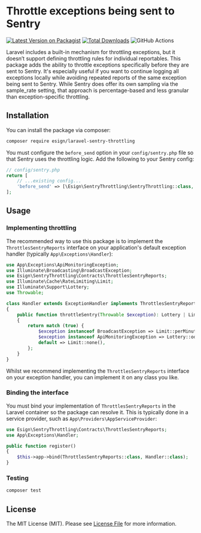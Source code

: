 # Throttle exceptions being sent to Sentry

[![Latest Version on Packagist](https://img.shields.io/packagist/v/esign/laravel-sentry-throttling.svg?style=flat-square)](https://packagist.org/packages/esign/laravel-sentry-throttling)
[![Total Downloads](https://img.shields.io/packagist/dt/esign/laravel-sentry-throttling.svg?style=flat-square)](https://packagist.org/packages/esign/laravel-sentry-throttling)
![GitHub Actions](https://github.com/esign/laravel-sentry-throttling/actions/workflows/main.yml/badge.svg)

Laravel includes a built-in mechanism for throttling exceptions, but it doesn’t support defining throttling rules for individual reportables.
This package adds the ability to throttle exceptions specifically before they are sent to Sentry.
It's especially useful if you want to continue logging all exceptions locally while avoiding repeated reports of the same exception being sent to Sentry.
While Sentry does offer its own sampling via the sample_rate setting, that approach is percentage-based and less granular than exception-specific throttling.

## Installation

You can install the package via composer:

```bash
composer require esign/laravel-sentry-throttling
```

You must configure the `before_send` option in your `config/sentry.php` file so that Sentry uses the throttling logic.
Add the following to your Sentry config:

```php
// config/sentry.php
return [
    // ...existing config...
    'before_send' => [\Esign\SentryThrottling\SentryThrottling::class, 'beforeSend'],
];
```

## Usage

### Implementing throttling

The recommended way to use this package is to implement the `ThrottlesSentryReports` interface on your application's default exception handler (typically `App\Exceptions\Handler`):

```php
use App\Exceptions\ApiMonitoringException;
use Illuminate\Broadcasting\BroadcastException;
use Esign\SentryThrottling\Contracts\ThrottlesSentryReports;
use Illuminate\Cache\RateLimiting\Limit;
use Illuminate\Support\Lottery;
use Throwable;

class Handler extends ExceptionHandler implements ThrottlesSentryReports
{
    public function throttleSentry(Throwable $exception): Lottery | Limit | null
    {
        return match (true) {
            $exception instanceof BroadcastException => Limit::perMinute(300),
            $exception instanceof ApiMonitoringException => Lottery::odds(1, 1000),
            default => Limit::none(),
        };
    }
}
```

Whilst we recommend implementing the `ThrottlesSentryReports` interface on your exception handler, you can implement it on any class you like.

### Binding the interface

You must bind your implementation of `ThrottlesSentryReports` in the Laravel container so the package can resolve it. This is typically done in a service provider, such as `App\Providers\AppServiceProvider`:

```php
use Esign\SentryThrottling\Contracts\ThrottlesSentryReports;
use App\Exceptions\Handler;

public function register()
{
    $this->app->bind(ThrottlesSentryReports::class, Handler::class);
}
```

### Testing

```bash
composer test
```

## License

The MIT License (MIT). Please see [License File](LICENSE.md) for more information.
